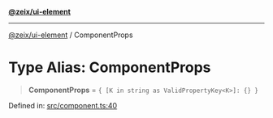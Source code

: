 [**@zeix/ui-element**](../README.md)

***

[@zeix/ui-element](../globals.md) / ComponentProps

# Type Alias: ComponentProps

> **ComponentProps** = `{ [K in string as ValidPropertyKey<K>]: {} }`

Defined in: [src/component.ts:40](https://github.com/zeixcom/ui-element/blob/1b1fdfb1fc30e6d828e5489798acad1c8a45a5b4/src/component.ts#L40)
